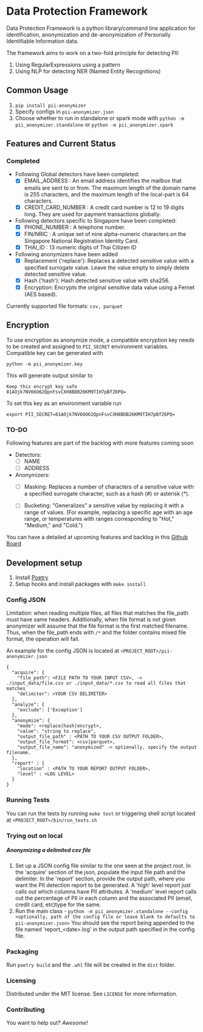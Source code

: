 # Data Protection Framework
Data Protection Framework is a python library/command line application for identification, anonymization and de-anonymization of Personally Identifiable Information data.

The framework aims to work on a two-fold principle for detecting PII:
1. Using RegularExpressions using a pattern
2. Using NLP for detecting NER (Named Entity Recognitions)

## Common Usage
1. `pip install pii-anonymizer`
2. Specify configs in `pii-anonymizer.json`
3. Choose whether to run in standalone or spark mode with `python -m pii_anonymizer.standalone` or `python -m pii_anonymizer.spark`

## Features and Current Status

### Completed
 * Following Global detectors have been completed:
   * [x] EMAIL_ADDRESS :  An email address identifies the mailbox that emails are sent to or from. The maximum length of the domain name is 255 characters, and the maximum length of the local-part is 64 characters.
   * [x] CREDIT_CARD_NUMBER : A credit card number is 12 to 19 digits long. They are used for payment transactions globally.

 * Following detectors specific to Singapore have been completed:
   * [x] PHONE_NUMBER : A telephone number.
   * [x] FIN/NRIC : A unique set of nine alpha-numeric characters on the Singapore National Registration Identity Card.
   * [x] THAI_ID : 13 numeric digits of Thai Citizen ID

 * Following anonymizers have been added
    * [x] Replacement ('replace'): Replaces a detected sensitive value with a specified surrogate value. Leave the value empty to simply delete detected sensitive value.
    * [x] Hash ('hash'): Hash detected sensitive value with sha256.
    * [x] Encryption: Encrypts the original sensitive data value using a Fernet (AES based).

Currently supported file formats: `csv, parquet`

## Encryption
To use encryption as anonymize mode, a compatible encryption key needs to be created and assigned to `PII_SECRET` environment variables. Compatible key can be generated with

`python -m pii_anonymizer.key`

This will generate output similar to
```
Keep this encrypt key safe
81AOjk7NV66O62QpnFsvCXH8BDB26KM9TIH7pBfZ6PQ=
```
To set this key as an environment variable run

`export PII_SECRET=81AOjk7NV66O62QpnFsvCXH8BDB26KM9TIH7pBfZ6PQ=`
### TO-DO
Following features  are part of the backlog with more features coming soon
 * Detectors:
    * [ ] NAME
    * [ ] ADDRESS
 * Anonymizers:
    * [ ] Masking: Replaces a number of characters of a sensitive value with a specified surrogate character, such as a hash (#) or asterisk (*).
    * [ ] Bucketing: "Generalizes" a sensitive value by replacing it with a range of values. (For example, replacing a specific age with an age range,
    or temperatures with ranges corresponding to "Hot," "Medium," and "Cold.")


You can have a detailed at upcoming features and backlog in this [Github Board](https://github.com/thoughtworks-datakind/anonymizer/projects/1?fullscreen=true)

## Development setup
1. Install [Poetry](https://python-poetry.org/docs/#installing-with-the-official-installer)
2. Setup hooks and install packages with `make install`

### Config JSON
Limitation: when reading multiple files, all files that matches the file_path must have same headers. Additionally, when file format is not given anonymizer will assume that the file format is the first matched filename. Thus, when the file_path ends with `/*` and the folder contains mixed file format, the operation will fail.

An example for the config JSON is located at `<PROJECT_ROOT>/pii-anonymizer.json`
```
{
  "acquire": {
    "file_path": <FILE PATH TO YOUR INPUT CSV>, -> ./input_data/file.csv or ./input_data/*.csv to read all files that matches
    "delimiter": <YOUR CSV DELIMITER>
  },
  "analyze": {
    "exclude": ['Exception']
  },
  "anonymize": {
    "mode": <replace|hash|encrypt>,
    "value": "string to replace",
    "output_file_path" : <PATH TO YOUR CSV OUTPUT FOLDER>,
    "output_file_format": <csv|parquet>,
    "output_file_name": "anonymized" -> optionally, specify the output filename.
  },
  "report" : {
    "location" : <PATH TO YOUR REPORT OUTPUT FOLDER>,
    "level" : <LOG LEVEL>
  }
}
```

### Running Tests
You can run the tests by running `make test` or triggering shell script located at `<PROJECT_ROOT>/bin/run_tests.sh`

### Trying out on local

##### Anonymizing a delimited csv file
1. Set up a JSON config file similar to the one seen at the project root.
In the 'acquire' section of the json, populate the input file path and the delimiter.
In the 'report' section, provide the output path, where you want the PII detection report to be generated.
A 'high' level report just calls out which columns have PII attributes.
A 'medium' level report calls out the percentage of PII in each column and the associated PII (email, credit card, etc)type for the same.
2. Run the main class - `python -m pii_anonymizer.standalone --config <optionally, path of the config file or leave blank to defaults to pii-anonymizer.json>`
You should see the report being appended to the file named 'report_\<date\>.log' in the output path specified in the
config file.

### Packaging
Run `poetry build` and the `.whl` file will be created in the `dist` folder.

### Licensing
Distributed under the MIT license. See ``LICENSE`` for more information.

### Contributing

You want to help out? _Awesome_!

